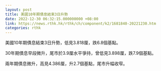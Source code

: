 ```yaml
---
layout: post
title: 美國10年期債息結束3日升勢
date: 2022-12-30 06:32:15.000000000 +08:00
link: https://news.rthk.hk/rthk/ch/component/k2/1681840-20221230.htm
categories: rthk
---
```


美國10年期債息結束3日升勢，低見3.818厘，跌6.8個基點。

30年期債息早段微升，尾市於3.9厘水平爭持，曾低見3.898厘，跌7.9個基點。

兩年期債息微升，高見4.386厘，升2.7個基點，尾市升幅收窄。
